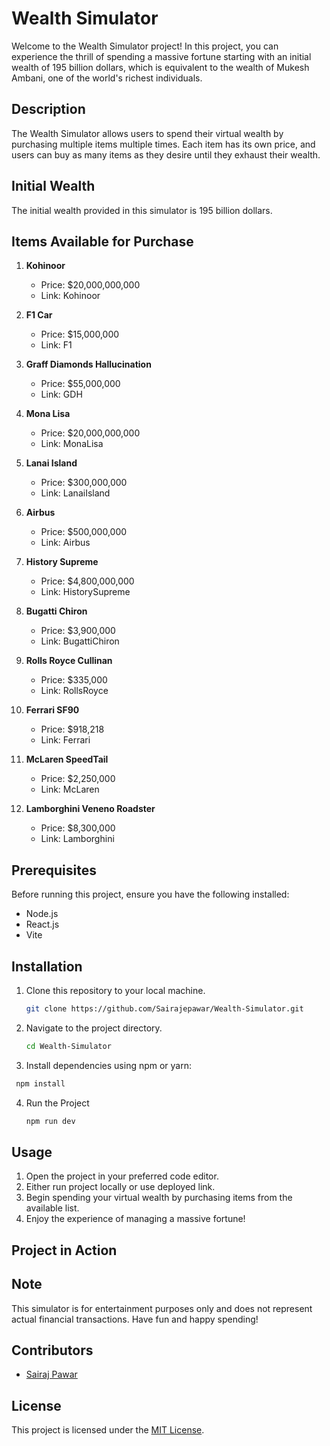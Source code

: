 # Wealth Simulator

Welcome to the Wealth Simulator project! In this project, you can experience the thrill of spending a massive fortune starting with an initial wealth of 195 billion dollars, which is equivalent to the wealth of Mukesh Ambani, one of the world's richest individuals.

## Description

The Wealth Simulator allows users to spend their virtual wealth by purchasing multiple items multiple times. Each item has its own price, and users can buy as many items as they desire until they exhaust their wealth.

## Initial Wealth

The initial wealth provided in this simulator is 195 billion dollars.

## Items Available for Purchase

1. **Kohinoor**
   - Price: $20,000,000,000
   - Link: Kohinoor

2. **F1 Car**
   - Price: $15,000,000
   - Link: F1

3. **Graff Diamonds Hallucination**
   - Price: $55,000,000
   - Link: GDH

4. **Mona Lisa**
   - Price: $20,000,000,000
   - Link: MonaLisa

5. **Lanai Island**
   - Price: $300,000,000
   - Link: LanaiIsland

6. **Airbus**
   - Price: $500,000,000
   - Link: Airbus

7. **History Supreme**
   - Price: $4,800,000,000
   - Link: HistorySupreme

8. **Bugatti Chiron**
   - Price: $3,900,000
   - Link: BugattiChiron

9. **Rolls Royce Cullinan**
   - Price: $335,000
   - Link: RollsRoyce

10. **Ferrari SF90**
    - Price: $918,218
    - Link: Ferrari

11. **McLaren SpeedTail**
    - Price: $2,250,000
    - Link: McLaren

12. **Lamborghini Veneno Roadster**
    - Price: $8,300,000
    - Link: Lamborghini

## Prerequisites

Before running this project, ensure you have the following installed:

- Node.js 
- React.js
- Vite 

## Installation

1. Clone this repository to your local machine.
   ```bash
   git clone https://github.com/Sairajepawar/Wealth-Simulator.git
   ```
2. Navigate to the project directory.
   ```bash
   cd Wealth-Simulator
   ```
   
3. Install dependencies using npm or yarn:
  ```bash
   npm install
   ```
4. Run the Project
   ```bash
   npm run dev
   ```
   
## Usage

1. Open the project in your preferred code editor.
2. Either run project locally or use deployed link.
3. Begin spending your virtual wealth by purchasing items from the available list.
4. Enjoy the experience of managing a massive fortune!

## Project in Action 



## Note

This simulator is for entertainment purposes only and does not represent actual financial transactions. Have fun and happy spending!

## Contributors

- [Sairaj Pawar](https://github.com/Sairajepawar)

## License

This project is licensed under the [MIT License](#).
